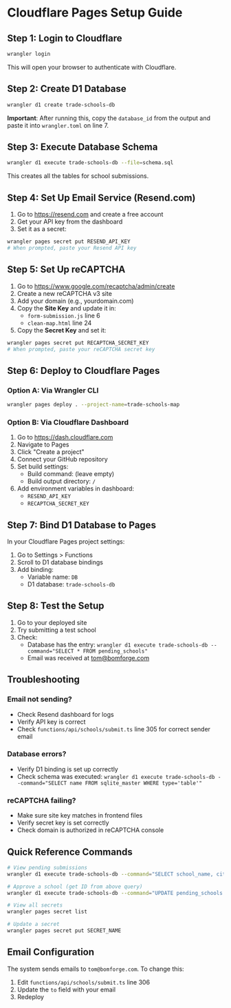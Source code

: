 # Cloudflare Pages Setup Guide

## Step 1: Login to Cloudflare

```bash
wrangler login
```

This will open your browser to authenticate with Cloudflare.

## Step 2: Create D1 Database

```bash
wrangler d1 create trade-schools-db
```

**Important**: After running this, copy the `database_id` from the output and paste it into `wrangler.toml` on line 7.

## Step 3: Execute Database Schema

```bash
wrangler d1 execute trade-schools-db --file=schema.sql
```

This creates all the tables for school submissions.

## Step 4: Set Up Email Service (Resend.com)

1. Go to https://resend.com and create a free account
2. Get your API key from the dashboard
3. Set it as a secret:

```bash
wrangler pages secret put RESEND_API_KEY
# When prompted, paste your Resend API key
```

## Step 5: Set Up reCAPTCHA

1. Go to https://www.google.com/recaptcha/admin/create
2. Create a new reCAPTCHA v3 site
3. Add your domain (e.g., yourdomain.com)
4. Copy the **Site Key** and update it in:
   - `form-submission.js` line 6
   - `clean-map.html` line 24
5. Copy the **Secret Key** and set it:

```bash
wrangler pages secret put RECAPTCHA_SECRET_KEY
# When prompted, paste your reCAPTCHA secret key
```

## Step 6: Deploy to Cloudflare Pages

### Option A: Via Wrangler CLI

```bash
wrangler pages deploy . --project-name=trade-schools-map
```

### Option B: Via Cloudflare Dashboard

1. Go to https://dash.cloudflare.com
2. Navigate to Pages
3. Click "Create a project"
4. Connect your GitHub repository
5. Set build settings:
   - Build command: (leave empty)
   - Build output directory: `/`
6. Add environment variables in dashboard:
   - `RESEND_API_KEY`
   - `RECAPTCHA_SECRET_KEY`

## Step 7: Bind D1 Database to Pages

In your Cloudflare Pages project settings:
1. Go to Settings > Functions
2. Scroll to D1 database bindings
3. Add binding:
   - Variable name: `DB`
   - D1 database: `trade-schools-db`

## Step 8: Test the Setup

1. Go to your deployed site
2. Try submitting a test school
3. Check:
   - Database has the entry: `wrangler d1 execute trade-schools-db --command="SELECT * FROM pending_schools"`
   - Email was received at tom@bomforge.com

## Troubleshooting

### Email not sending?
- Check Resend dashboard for logs
- Verify API key is correct
- Check `functions/api/schools/submit.ts` line 305 for correct sender email

### Database errors?
- Verify D1 binding is set up correctly
- Check schema was executed: `wrangler d1 execute trade-schools-db --command="SELECT name FROM sqlite_master WHERE type='table'"`

### reCAPTCHA failing?
- Make sure site key matches in frontend files
- Verify secret key is set correctly
- Check domain is authorized in reCAPTCHA console

## Quick Reference Commands

```bash
# View pending submissions
wrangler d1 execute trade-schools-db --command="SELECT school_name, city, state, submitted_at FROM pending_schools ORDER BY submitted_at DESC LIMIT 10"

# Approve a school (get ID from above query)
wrangler d1 execute trade-schools-db --command="UPDATE pending_schools SET status='approved' WHERE id='SCHOOL_ID_HERE'"

# View all secrets
wrangler pages secret list

# Update a secret
wrangler pages secret put SECRET_NAME
```

## Email Configuration

The system sends emails to `tom@bomforge.com`. To change this:
1. Edit `functions/api/schools/submit.ts` line 306
2. Update the `to` field with your email
3. Redeploy



